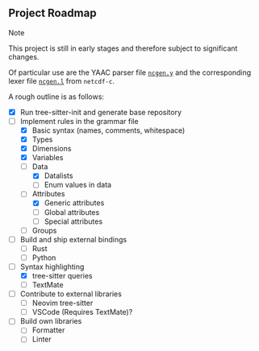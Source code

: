 ## Project Roadmap

> [!NOTE]  
> This project is still in early stages and therefore subject to significant
> changes.

Of particular use are the YAAC parser file
[`ncgen.y`](https://github.com/Unidata/netcdf-c/blob/main/ncgen/ncgen.l)
and the corresponding lexer file
[`ncgen.l`](https://github.com/Unidata/netcdf-c/blob/main/ncgen/ncgen.l) from `netcdf-c`.

A rough outline is as follows:

- [x] Run tree-sitter-init and generate base repository
- [ ] Implement rules in the grammar file
    - [x] Basic syntax (names, comments, whitespace)
    - [x] Types
    - [x] Dimensions
    - [x] Variables
    - [ ] Data
        - [x] Datalists
        - [ ] Enum values in data
    - [ ] Attributes
        - [x] Generic attributes
        - [ ] Global attributes
        - [ ] Special attributes
    - [ ] Groups
- [ ] Build and ship external bindings
    - [ ] Rust
    - [ ] Python
- [ ] Syntax highlighting
    - [x] tree-sitter queries
    - [ ] TextMate
- [ ] Contribute to external libraries
    - [ ] Neovim tree-sitter
    - [ ] VSCode (Requires TextMate)?
- [ ] Build own libraries
    - [ ] Formatter
    - [ ] Linter
